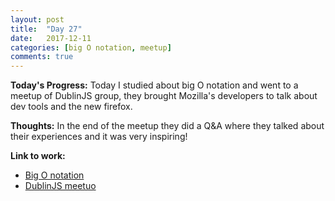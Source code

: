 ```yaml
---
layout: post
title:  "Day 27"
date:   2017-12-11
categories: [big O notation, meetup]
comments: true
---
```

**Today's Progress:** Today I studied about big O notation and went to a meetup of DublinJS group, they brought Mozilla's developers to talk about dev tools and the new firefox.

**Thoughts:** In the end of the meetup they did a Q&A where they talked about their experiences and it was very inspiring!

**Link to work:**
* [Big O notation](https://stackoverflow.com/questions/487258/what-is-a-plain-english-explanation-of-big-o-notation)
* [DublinJS meetuo](https://www.meetup.com/DublinJS/events/245131544/)
